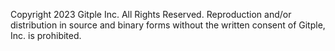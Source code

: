 Copyright 2023 Gitple Inc. All Rights Reserved.
Reproduction and/or distribution in source and binary forms without the written consent of Gitple, Inc. is prohibited.

